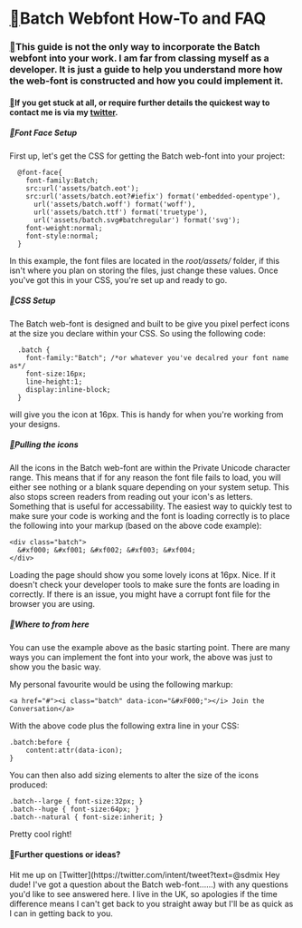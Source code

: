<!DOCTYPE html PUBLIC "-//W3C//DTD HTML 4.0 Transitional//EN" "http://www.w3.org/TR/REC-html40/loose.dtd">
<html><body><h1 id="batch-webfont-how-to-and-faq"><a href="#batch-webfont-how-to-and-faq" class="section-link">&#61544;</a>Batch Webfont How-To and FAQ</h1>

<h3 id="this-guide-is-not-the-only-way-to-incorporate-the-batch-webfont-into-your-work-i-am-far-from-classing-myself-as-a-developer-it-is-just-a-guide-to-help-you-understand-more-how-the-web-font-is-constructed-and-how-you-could-implement-it"><a href="#this-guide-is-not-the-only-way-to-incorporate-the-batch-webfont-into-your-work-i-am-far-from-classing-myself-as-a-developer-it-is-just-a-guide-to-help-you-understand-more-how-the-web-font-is-constructed-and-how-you-could-implement-it" class="section-link">&#61544;</a>This guide is not the only way to incorporate the Batch webfont into your work. I am far from classing myself as a developer. It is just a guide to help you understand more how the web-font is constructed and how you could implement it.</h3>

<h4 id="if-you-get-stuck-at-all-or-require-further-details-the-quickest-way-to-contact-me-is-via-my-twitter"><a href="#if-you-get-stuck-at-all-or-require-further-details-the-quickest-way-to-contact-me-is-via-my-twitter" class="section-link">&#61544;</a>If you get stuck at all, or require further details the quickest way to contact me is via my <a href="http://twitter.com/sdmix">twitter</a>.</h4>

<h5 id="font-face-setup"><a href="#font-face-setup" class="section-link">&#61544;</a>Font Face Setup</h5>

<p class="post__intro">First up, let's get the CSS for getting the Batch web-font into your project:</p><div class="cf"></div>

<pre class="prettyprint"><code>  @font-face{
    font-family:Batch;
    src:url('assets/batch.eot');
    src:url('assets/batch.eot?#iefix') format('embedded-opentype'),
      url('assets/batch.woff') format('woff'),
      url('assets/batch.ttf') format('truetype'),
      url('assets/batch.svg#batchregular') format('svg');
    font-weight:normal;
    font-style:normal;
  }
</code></pre>

<p>In this example, the font files are located in the <em>root/assets/</em>  folder, if this isn't where you plan on storing the files, just change these values.
Once you've got this in your CSS, you're set up and ready to go.</p>

<h5 id="css-setup"><a href="#css-setup" class="section-link">&#61544;</a>CSS Setup</h5>

<p>The Batch web-font is designed and built to be give you pixel perfect icons at the size you declare within your CSS. So using the following code:</p>

<pre class="prettyprint"><code>  .batch {
    font-family:"Batch"; /*or whatever you've decalred your font name as*/
    font-size:16px;
    line-height:1;
    display:inline-block;
  }
</code></pre>

<p>will give you the icon at 16px. This is handy for when you're working from your designs.</p>

<h5 id="pulling-the-icons"><a href="#pulling-the-icons" class="section-link">&#61544;</a>Pulling the icons</h5>

<p>All the icons in the Batch web-font are within the Private Unicode character range. This means that if for any reason the font file fails to load, you will either see nothing or a blank square depending on your system setup.
This also stops screen readers from reading out your icon's as letters. Something that is useful for accessability.
The easiest way to quickly test to make sure your code is working and the font is loading correctly is to place the following into your markup (based on the above code example):</p>

<pre class="prettyprint"><code>&lt;div class="batch"&gt;
  &amp;#xf000; &amp;#xf001; &amp;#xf002; &amp;#xf003; &amp;#xf004;
&lt;/div&gt;
</code></pre>

<p>Loading the page should show you some lovely icons at 16px. Nice.
If it doesn't check your developer tools to make sure the fonts are loading in correctly. If there is an issue, you might have a corrupt font file for the browser you are using.</p>

<h5 id="where-to-from-here"><a href="#where-to-from-here" class="section-link">&#61544;</a>Where to from here</h5>

<p>You can use the example above as the basic starting point. 
There are many ways you can implement the font into your work, the above was just to show you the basic way.</p>

<p>My personal favourite would be using the following markup:</p>

<pre class="prettyprint"><code>&lt;a href="#"&gt;&lt;i class="batch" data-icon="&amp;#xF000;"&gt;&lt;/i&gt; Join the Conversation&lt;/a&gt;
</code></pre>

<p>With the above code plus the following extra line in your CSS:</p>

<pre class="prettyprint"><code>.batch:before {
    content:attr(data-icon);
}
</code></pre>

<p>You can then also add sizing elements to alter the size of the icons produced:</p>

<pre class="prettyprint"><code>.batch--large { font-size:32px; }
.batch--huge { font-size:64px; }
.batch--natural { font-size:inherit; }
</code></pre>

<p>Pretty cool right!</p>

<h4 id="further-questions-or-ideas"><a href="#further-questions-or-ideas" class="section-link">&#61544;</a>Further questions or ideas?</h4>

<p>Hit me up on [Twitter](https://twitter.com/intent/tweet?text=@sdmix Hey dude! I've got a question about the Batch web-font......) with any questions you'd like to see answered here. I live in the UK, so apologies if the time difference means I can't get back to you straight away but I'll be as quick as I can in getting back to you.</p></body></html>
